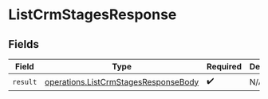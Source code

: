 # ListCrmStagesResponse


## Fields

| Field                                                                                        | Type                                                                                         | Required                                                                                     | Description                                                                                  |
| -------------------------------------------------------------------------------------------- | -------------------------------------------------------------------------------------------- | -------------------------------------------------------------------------------------------- | -------------------------------------------------------------------------------------------- |
| `result`                                                                                     | [operations.ListCrmStagesResponseBody](../../models/operations/listcrmstagesresponsebody.md) | :heavy_check_mark:                                                                           | N/A                                                                                          |
